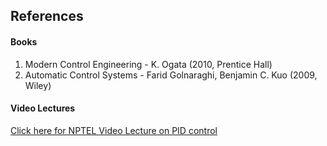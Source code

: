 ## References
#### Books

1) Modern Control Engineering - K. Ogata (2010, Prentice Hall)
2) Automatic Control Systems - Farid Golnaraghi, Benjamin C. Kuo (2009, Wiley)


#### Video Lectures

<a href="https://www.youtube.com/watch?v=-To4nPh-N2A" target="_blank">Click here for NPTEL Video Lecture on PID control</a>


